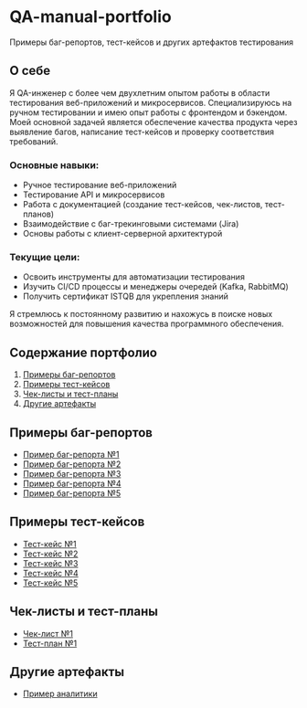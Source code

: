 # QA-manual-portfolio
Примеры баг-репортов, тест-кейсов и других артефактов тестирования

## О себе

Я QA-инженер с более чем двухлетним опытом работы в области тестирования веб-приложений и микросервисов. Специализируюсь на ручном тестировании и имею опыт работы с фронтендом и бэкендом. 
Моей основной задачей является обеспечение качества продукта через выявление багов, написание тест-кейсов и проверку соответствия требований.

### Основные навыки:
- Ручное тестирование веб-приложений
- Тестирование API и микросервисов
- Работа с документацией (создание тест-кейсов, чек-листов, тест-планов)
- Взаимодействие с баг-трекинговыми системами (Jira)
- Основы работы с клиент-серверной архитектурой

### Текущие цели:
- Освоить инструменты для автоматизации тестирования
- Изучить CI/CD процессы и менеджеры очередей (Kafka, RabbitMQ)
- Получить сертификат ISTQB для укрепления знаний

Я стремлюсь к постоянному развитию и нахожусь в поиске новых возможностей для повышения качества программного обеспечения.

## Содержание портфолио

1. [Примеры баг-репортов](#примеры-баг-репортов)
2. [Примеры тест-кейсов](#примеры-тест-кейсов)
3. [Чек-листы и тест-планы](#чек-листы-и-тест-планы)
4. [Другие артефакты](#другие-артефакты)

## Примеры баг-репортов

- [Пример баг-репорта №1](https://github.com/blue-anemia/QA-manual-portfolio/blob/1741ad96a55fb78a3a38f10cd8a5b6daf3d6eb14/bug-reports/%D0%91%D0%B0%D0%B3-%D1%80%D0%B5%D0%BF%D0%BE%D1%80%D1%82%20%E2%84%961.md)
- [Пример баг-репорта №2](https://github.com/blue-anemia/QA-manual-portfolio/blob/1741ad96a55fb78a3a38f10cd8a5b6daf3d6eb14/bug-reports/%D0%91%D0%B0%D0%B3-%D1%80%D0%B5%D0%BF%D0%BE%D1%80%D1%82%20%E2%84%962.md)
- [Пример баг-репорта №3](https://github.com/blue-anemia/QA-manual-portfolio/blob/1741ad96a55fb78a3a38f10cd8a5b6daf3d6eb14/bug-reports/%D0%91%D0%B0%D0%B3-%D1%80%D0%B5%D0%BF%D0%BE%D1%80%D1%82%20%E2%84%963.md)
- [Пример баг-репорта №4](https://github.com/blue-anemia/QA-manual-portfolio/blob/1741ad96a55fb78a3a38f10cd8a5b6daf3d6eb14/bug-reports/%D0%91%D0%B0%D0%B3-%D1%80%D0%B5%D0%BF%D0%BE%D1%80%D1%82%20%E2%84%964.md)
- [Пример баг-репорта №5](https://github.com/blue-anemia/QA-manual-portfolio/blob/1741ad96a55fb78a3a38f10cd8a5b6daf3d6eb14/bug-reports/%D0%91%D0%B0%D0%B3-%D1%80%D0%B5%D0%BF%D0%BE%D1%80%D1%82%20%E2%84%965.md)

## Примеры тест-кейсов

- [Тест-кейс №1](https://github.com/blue-anemia/QA-manual-portfolio/blob/1741ad96a55fb78a3a38f10cd8a5b6daf3d6eb14/test-cases/%D0%A2%D0%B5%D1%81%D1%82-%D0%BA%D0%B5%D0%B9%D1%81%20%E2%84%961.md)
- [Тест-кейс №2](https://github.com/blue-anemia/QA-manual-portfolio/blob/1741ad96a55fb78a3a38f10cd8a5b6daf3d6eb14/test-cases/%D0%A2%D0%B5%D1%81%D1%82-%D0%BA%D0%B5%D0%B9%D1%81%20%E2%84%962.md)
- [Тест-кейс №3](https://github.com/blue-anemia/QA-manual-portfolio/blob/1741ad96a55fb78a3a38f10cd8a5b6daf3d6eb14/test-cases/%D0%A2%D0%B5%D1%81%D1%82-%D0%BA%D0%B5%D0%B9%D1%81%20%E2%84%963.md)
- [Тест-кейс №4](https://github.com/blue-anemia/QA-manual-portfolio/blob/1741ad96a55fb78a3a38f10cd8a5b6daf3d6eb14/test-cases/%D0%A2%D0%B5%D1%81%D1%82-%D0%BA%D0%B5%D0%B9%D1%81%20%E2%84%964.md)
- [Тест-кейс №5](https://github.com/blue-anemia/QA-manual-portfolio/blob/1741ad96a55fb78a3a38f10cd8a5b6daf3d6eb14/test-cases/%D0%A2%D0%B5%D1%81%D1%82-%D0%BA%D0%B5%D0%B9%D1%81%20%E2%84%965.md)

## Чек-листы и тест-планы

- [Чек-лист №1](ссылка_на_файл)
- [Тест-план №1](ссылка_на_файл)

## Другие артефакты

- [Пример аналитики](ссылка_на_файл)


